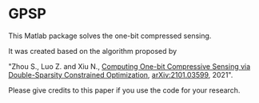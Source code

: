 # GPSP
This Matlab package solves the one-bit compressed sensing.

It was created based on the algorithm proposed by 

"Zhou S., Luo Z. and Xiu N., [Computing One-bit Compressive Sensing via Double-Sparsity Constrained Optimization](https://www.researchgate.net/publication/348371863), [arXiv:2101.03599](https://arxiv.org/abs/2101.03599), 2021".

Please give credits to this paper if you use the code for your research.


